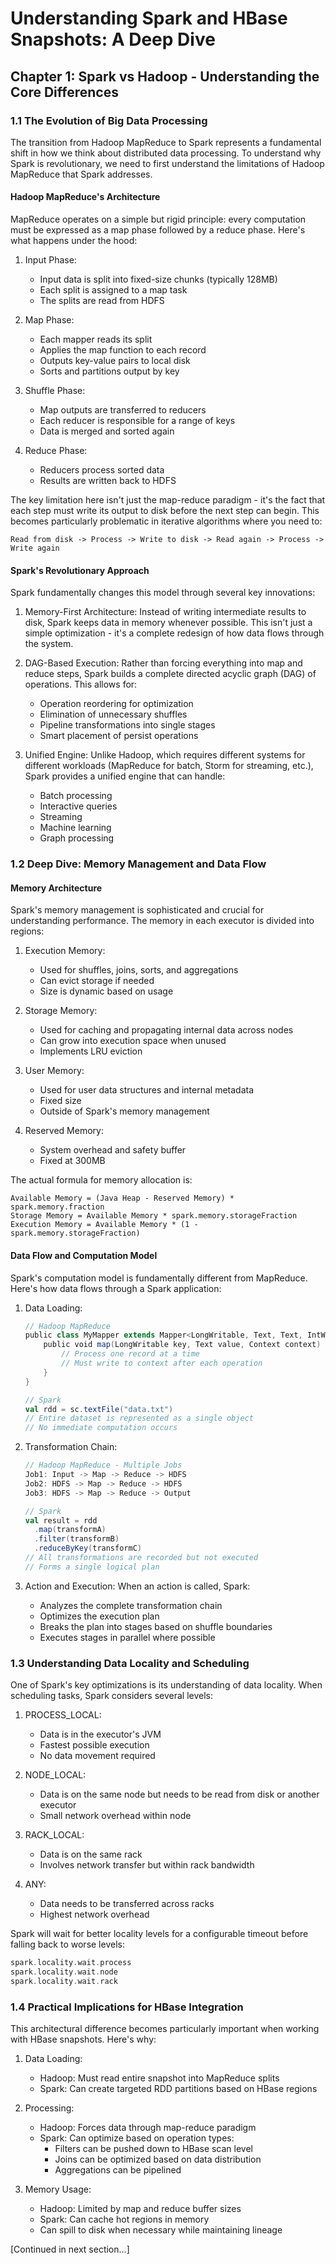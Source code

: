 # Understanding Spark and HBase Snapshots: A Deep Dive

## Chapter 1: Spark vs Hadoop - Understanding the Core Differences

### 1.1 The Evolution of Big Data Processing

The transition from Hadoop MapReduce to Spark represents a fundamental shift in how we think about distributed data processing. To understand why Spark is revolutionary, we need to first understand the limitations of Hadoop MapReduce that Spark addresses.

#### Hadoop MapReduce's Architecture

MapReduce operates on a simple but rigid principle: every computation must be expressed as a map phase followed by a reduce phase. Here's what happens under the hood:

1. Input Phase:
   - Input data is split into fixed-size chunks (typically 128MB)
   - Each split is assigned to a map task
   - The splits are read from HDFS

2. Map Phase:
   - Each mapper reads its split
   - Applies the map function to each record
   - Outputs key-value pairs to local disk
   - Sorts and partitions output by key

3. Shuffle Phase:
   - Map outputs are transferred to reducers
   - Each reducer is responsible for a range of keys
   - Data is merged and sorted again

4. Reduce Phase:
   - Reducers process sorted data
   - Results are written back to HDFS

The key limitation here isn't just the map-reduce paradigm - it's the fact that each step must write its output to disk before the next step can begin. This becomes particularly problematic in iterative algorithms where you need to:
```
Read from disk -> Process -> Write to disk -> Read again -> Process -> Write again
```

#### Spark's Revolutionary Approach

Spark fundamentally changes this model through several key innovations:

1. Memory-First Architecture:
   Instead of writing intermediate results to disk, Spark keeps data in memory whenever possible. This isn't just a simple optimization - it's a complete redesign of how data flows through the system.

2. DAG-Based Execution:
   Rather than forcing everything into map and reduce steps, Spark builds a complete directed acyclic graph (DAG) of operations. This allows for:
   - Operation reordering for optimization
   - Elimination of unnecessary shuffles
   - Pipeline transformations into single stages
   - Smart placement of persist operations

3. Unified Engine:
   Unlike Hadoop, which requires different systems for different workloads (MapReduce for batch, Storm for streaming, etc.), Spark provides a unified engine that can handle:
   - Batch processing
   - Interactive queries
   - Streaming
   - Machine learning
   - Graph processing

### 1.2 Deep Dive: Memory Management and Data Flow

#### Memory Architecture

Spark's memory management is sophisticated and crucial for understanding performance. The memory in each executor is divided into regions:

1. Execution Memory:
   - Used for shuffles, joins, sorts, and aggregations
   - Can evict storage if needed
   - Size is dynamic based on usage

2. Storage Memory:
   - Used for caching and propagating internal data across nodes
   - Can grow into execution space when unused
   - Implements LRU eviction

3. User Memory:
   - Used for user data structures and internal metadata
   - Fixed size
   - Outside of Spark's memory management

4. Reserved Memory:
   - System overhead and safety buffer
   - Fixed at 300MB

The actual formula for memory allocation is:
```
Available Memory = (Java Heap - Reserved Memory) * spark.memory.fraction
Storage Memory = Available Memory * spark.memory.storageFraction
Execution Memory = Available Memory * (1 - spark.memory.storageFraction)
```

#### Data Flow and Computation Model

Spark's computation model is fundamentally different from MapReduce. Here's how data flows through a Spark application:

1. Data Loading:
   ```scala
   // Hadoop MapReduce
   public class MyMapper extends Mapper<LongWritable, Text, Text, IntWritable> {
       public void map(LongWritable key, Text value, Context context) {
           // Process one record at a time
           // Must write to context after each operation
       }
   }

   // Spark
   val rdd = sc.textFile("data.txt")
   // Entire dataset is represented as a single object
   // No immediate computation occurs
   ```

2. Transformation Chain:
   ```scala
   // Hadoop MapReduce - Multiple Jobs
   Job1: Input -> Map -> Reduce -> HDFS
   Job2: HDFS -> Map -> Reduce -> HDFS
   Job3: HDFS -> Map -> Reduce -> Output

   // Spark
   val result = rdd
     .map(transformA)
     .filter(transformB)
     .reduceByKey(transformC)
   // All transformations are recorded but not executed
   // Forms a single logical plan
   ```

3. Action and Execution:
   When an action is called, Spark:
   - Analyzes the complete transformation chain
   - Optimizes the execution plan
   - Breaks the plan into stages based on shuffle boundaries
   - Executes stages in parallel where possible

### 1.3 Understanding Data Locality and Scheduling

One of Spark's key optimizations is its understanding of data locality. When scheduling tasks, Spark considers several levels:

1. PROCESS_LOCAL:
   - Data is in the executor's JVM
   - Fastest possible execution
   - No data movement required

2. NODE_LOCAL:
   - Data is on the same node but needs to be read from disk or another executor
   - Small network overhead within node

3. RACK_LOCAL:
   - Data is on the same rack
   - Involves network transfer but within rack bandwidth

4. ANY:
   - Data needs to be transferred across racks
   - Highest network overhead

Spark will wait for better locality levels for a configurable timeout before falling back to worse levels:
```scala
spark.locality.wait.process
spark.locality.wait.node
spark.locality.wait.rack
```

### 1.4 Practical Implications for HBase Integration

This architectural difference becomes particularly important when working with HBase snapshots. Here's why:

1. Data Loading:
   - Hadoop: Must read entire snapshot into MapReduce splits
   - Spark: Can create targeted RDD partitions based on HBase regions

2. Processing:
   - Hadoop: Forces data through map-reduce paradigm
   - Spark: Can optimize based on operation types:
     - Filters can be pushed down to HBase scan level
     - Joins can be optimized based on data distribution
     - Aggregations can be pipelined

3. Memory Usage:
   - Hadoop: Limited by map and reduce buffer sizes
   - Spark: Can cache hot regions in memory
   - Can spill to disk when necessary while maintaining lineage

[Continued in next section...]
